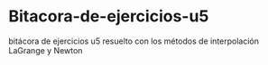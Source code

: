 # Bitacora-de-ejercicios-u5
bitácora de ejercicios u5  resuelto con los métodos de interpolación LaGrange y Newton
